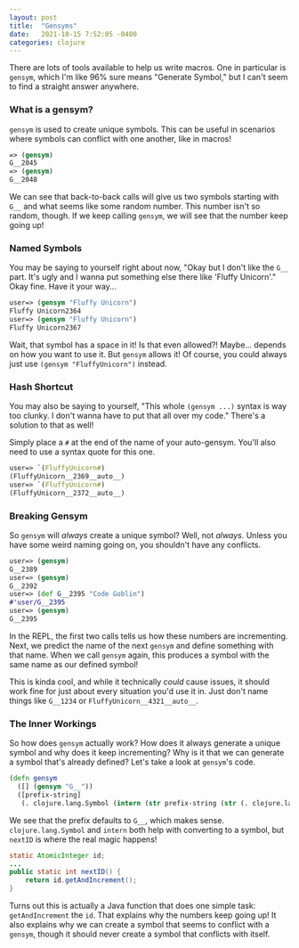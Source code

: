 ```yaml
---
layout: post
title:  "Gensyms"
date:   2021-10-15 7:52:05 -0400
categories: clojure
---
```


There are lots of tools available to help us write macros. One in particular is
`gensym`, which I'm like 96% sure means "Generate Symbol," but I can't seem
to find a straight answer anywhere.

### What is a gensym?

`gensym` is used to create unique symbols. This can be useful in scenarios 
where symbols can conflict with one another, like in macros!

````clojure
=> (gensym)
G__2045
=> (gensym)
G__2048
````

We can see that back-to-back calls will give us two symbols starting with `G__`
and what seems like some random number. This number isn't so random, though. 
If we keep calling `gensym`, we will see that the number keep going up!

### Named Symbols

You may be saying to yourself right about now, "Okay but I don't like the 
`G__` part. It's ugly and I wanna put something else there like 
'Fluffy Unicorn'." Okay fine. Have it your way...

````clojure
user=> (gensym "Fluffy Unicorn")
Fluffy Unicorn2364
user=> (gensym "Fluffy Unicorn")
Fluffy Unicorn2367
````

Wait, that symbol has a space in it! Is that even allowed?! Maybe... depends
on how you want to use it. But `gensym` allows it! Of course, you could always
just use `(gensym "FluffyUnicorn")` instead.

### Hash Shortcut

You may also be saying to yourself, "This whole `(gensym ...)` syntax is way 
too clunky. I don't wanna have to put that all over my code." There's a 
solution to that as well! 

Simply place a `#` at the end of the name of your auto-gensym. You'll also 
need to use a syntax quote for this one.

````clojure
user=> `(FluffyUnicorn#)
(FluffyUnicorn__2369__auto__)
user=> `(FluffyUnicorn#)
(FluffyUnicorn__2372__auto__)
````

### Breaking Gensym

So `gensym` will _always_ create a unique symbol? Well, not _always_. Unless 
you have some weird naming going on, you shouldn't have any conflicts.

````clojure
user=> (gensym)
G__2389
user=> (gensym)
G__2392
user=> (def G__2395 "Code Goblin")
#'user/G__2395
user=> (gensym)
G__2395
````

In the REPL, the first two calls tells us how these numbers are incrementing. 
Next, we predict the name of the next `gensym` and define something with that 
name. When we call `gensym` again, this produces a symbol with the same name 
as our defined symbol!

This is kinda cool, and while it technically _could_ cause issues, 
it should work fine for just about every situation you'd use it in. 
Just don't name things like `G__1234` or `FluffyUnicorn__4321__auto__`.

### The Inner Workings

So how does `gensym` actually work? How does it always generate a unique symbol 
and why does it keep incrementing? Why is it that we can generate a symbol
that's already defined? Let's take a look at `gensym`'s code.

````clojure
(defn gensym
  ([] (gensym "G__"))
  ([prefix-string] 
   (. clojure.lang.Symbol (intern (str prefix-string (str (. clojure.lang.RT (nextID))))))))
````

We see that the prefix defaults to `G__`, which makes sense.
`clojure.lang.Symbol` and `intern` both help with converting to a symbol, 
but `nextID` is where the real magic happens!

````java
static AtomicInteger id;
...
public static int nextID() {
    return id.getAndIncrement();
}
````

Turns out this is actually a Java function that does one simple task: 
`getAndIncrement` the `id`. That explains why the numbers keep going up! It 
also explains why we can create a symbol that seems to conflict with a `gensym`,
though it should never create a symbol that conflicts with itself.
